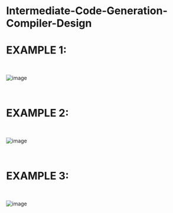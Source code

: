 # Intermediate-Code-Generation-Compiler-Design
<h1>EXAMPLE 1:</h1> <br>

![image](https://github.com/sushrutwagh/Intermediate-Code-Generation-Compiler-Design/assets/116937494/78397467-026e-4c91-a2d0-64a83984be17)

<br><h1>EXAMPLE 2:</h1> <br>

![image](https://github.com/sushrutwagh/Intermediate-Code-Generation-Compiler-Design/assets/116937494/7ba36b73-ce6d-4f45-82cd-43dbd7175b3a)

<br><h1>EXAMPLE 3:</h1> <br>

![image](https://github.com/sushrutwagh/Intermediate-Code-Generation-Compiler-Design/assets/116937494/0aab2199-e1f6-46e4-bd0e-3e711258551a)
